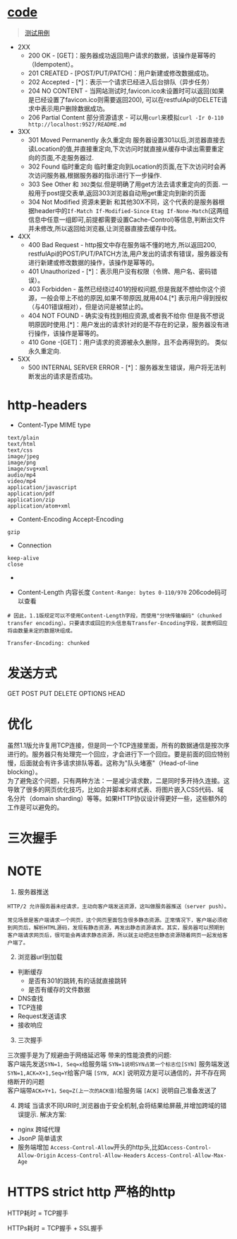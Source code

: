 # [code](https://www.w3.org/Protocols/rfc2616/rfc2616-sec10.html)
> [测试用例](https://gitee.com/self-practice/http-study)
* 2XX
  * 200 OK - [GET]：服务器成功返回用户请求的数据，该操作是幂等的（Idempotent）。
  * 201 CREATED - [POST/PUT/PATCH]：用户新建或修改数据成功。
  * 202 Accepted - [*]：表示一个请求已经进入后台排队（异步任务）
  * 204 NO CONTENT - 当网站测试时,favicon.ico未设置时可以返回(如果是已经设置了favicon.ico则需要返回200), 可以在restfulApi的DELETE请求中表示用户删除数据成功。
  * 206 Partial Content 部分资源请求 - 可以用`curl`来模拟`curl -Ir 0-110 http://localhost:9527/README.md`
* 3XX
  * 301 Moved Permanently 永久重定向  服务器设置301以后,浏览器直接去读Location的值,并直接重定向,下次访问时就直接从缓存中读出需要重定向的页面,不走服务器过.
  * 302 Found 临时重定向  临时重定向到Location的页面,在下次访问时会再次访问服务器,根据服务器的指示进行下一步操作.
  * 303 See Other 和 `302`类似.但是明确了用get方法去请求重定向的页面. 一般用于post提交表单,返回303浏览器自动用get重定向到新的页面
  * 304 Not Modified 资源未更新 和其他30X不同，这个代表的是服务器根据header中的`If-Match If-Modified-Since` `Etag If-None-Match`(这两组信息中任意一组即可,前提都需要设置Cache-Control)等信息,判断出文件并未修改,所以返回给浏览器,让浏览器直接去缓存中找。
* 4XX
  * 400 Bad Request - http报文中存在服务端不懂的地方,所以返回200, restfulApi的POST/PUT/PATCH方法,用户发出的请求有错误，服务器没有进行新建或修改数据的操作，该操作是幂等的。
  * 401 Unauthorized - [*]：表示用户没有权限（令牌、用户名、密码错误）。
  * 403 Forbidden - 虽然已经绕过401的授权问题,但是我就不想给你这个资源，一般会带上不给的原因,如果不带原因,就用404.[*] 表示用户得到授权（与401错误相对），但是访问是被禁止的。
  * 404 NOT FOUND - 确实没有找到相应资源,或者我不给你 但是我不想说明原因时使用.[*]：用户发出的请求针对的是不存在的记录，服务器没有进行操作，该操作是幂等的。
  * 410 Gone -[GET]：用户请求的资源被永久删除，且不会再得到的。 类似永久重定向.
* 5XX
  * 500 INTERNAL SERVER ERROR - [*]：服务器发生错误，用户将无法判断发出的请求是否成功。

# http-headers
* Content-Type    MIME type
```
text/plain
text/html
text/css
image/jpeg
image/png
image/svg+xml
audio/mp4
video/mp4
application/javascript
application/pdf
application/zip
application/atom+xml
```

* Content-Encoding   Accept-Encoding
```
gzip
```

* Connection
```
keep-alive
close
```

* 

* Content-Length  内容长度  `Content-Range: bytes 0-110/970` 206code码可以查看
```
# 因此，1.1版规定可以不使用Content-Length字段，而使用"分块传输编码"（chunked transfer encoding）。只要请求或回应的头信息有Transfer-Encoding字段，就表明回应将由数量未定的数据块组成。

Transfer-Encoding: chunked
```

# 发送方式
GET
POST
PUT
DELETE
OPTIONS
HEAD

# 优化
虽然1.1版允许复用TCP连接，但是同一个TCP连接里面，所有的数据通信是按次序进行的。服务器只有处理完一个回应，才会进行下一个回应。要是前面的回应特别慢，后面就会有许多请求排队等着。这称为"队头堵塞"（Head-of-line blocking）。  
为了避免这个问题，只有两种方法：一是减少请求数，二是同时多开持久连接。这导致了很多的网页优化技巧，比如合并脚本和样式表、将图片嵌入CSS代码、域名分片（domain sharding）等等。如果HTTP协议设计得更好一些，这些额外的工作是可以避免的。

# 三次握手

# NOTE
1. 服务器推送
```
HTTP/2 允许服务器未经请求，主动向客户端发送资源，这叫做服务器推送（server push）。

常见场景是客户端请求一个网页，这个网页里面包含很多静态资源。正常情况下，客户端必须收到网页后，解析HTML源码，发现有静态资源，再发出静态资源请求。其实，服务器可以预期到客户端请求网页后，很可能会再请求静态资源，所以就主动把这些静态资源随着网页一起发给客户端了。
```

2. 浏览器url到加载
  * 判断缓存
    * 是否有301的跳转,有的话就直接跳转
    * 是否有缓存的文件数据
  * DNS查找
  * TCP连接
  * Request发送请求
  * 接收响应

3. 三次握手

三次握手是为了规避由于网络延迟等 带来的性能浪费的问题:  
客户端先发送`SYN=1, Seq=x`给服务端  `SYN=1说明SYN占第一个标志位[SYN]`
服务端发送`SYN=1,ACK=X+1,Seq=Y`给客户端 `[SYN, ACK]`  说明双方是可以通信的，并不存在网络断开的问题  
客户端带`ACK=Y+1，Seq=Z(上一次的ACK值)`给服务端 `[ACK]` 说明自己准备发送了

4. 跨域
当请求不同URI时,浏览器由于安全机制,会将结果给屏蔽,并增加跨域的错误提示.
解决方案:
* nginx 跨域代理
* JsonP 简单请求
* 服务端增加 `Access-Control-Allow`开头的http头,比如`Access-Control-Allow-Origin` `Access-Control-Allow-Headers` `Access-Control-Allow-Max-Age`

# HTTPS   strict http 严格的http
HTTP耗时 = TCP握手

HTTPs耗时 = TCP握手 + SSL握手
